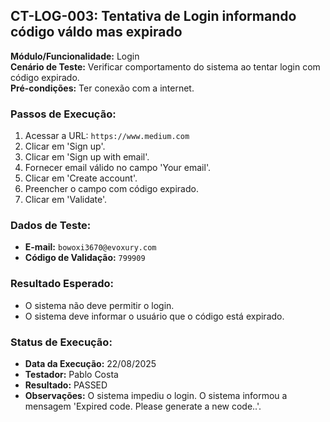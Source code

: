 ## CT-LOG-003: Tentativa de Login informando código váldo mas expirado   

**Módulo/Funcionalidade:** Login  
**Cenário de Teste:** Verificar comportamento do sistema ao tentar login com código expirado.  
**Pré-condições:** Ter conexão com a internet.  

### Passos de Execução:
1.  Acessar a URL: `https://www.medium.com`  
2.  Clicar em 'Sign up'.  
3.  Clicar em 'Sign up with email'.  
4.  Fornecer email válido no campo 'Your email'.  
5.  Clicar em 'Create account'. 
6.  Preencher o campo com código expirado.  
7.  Clicar em 'Validate'.  

### Dados de Teste:
* **E-mail:** `bowoxi3670@evoxury.com`  
* **Código de Validação:** `799909`  

### Resultado Esperado:
* O sistema não deve permitir o login.  
* O sistema deve informar o usuário que o código está expirado.  

### Status de Execução:
* **Data da Execução:** 22/08/2025  
* **Testador:** Pablo Costa  
* **Resultado:** PASSED  
* **Observações:** O sistema impediu o login. O sistema informou a mensagem 'Expired code. Please generate a new code..'.  
